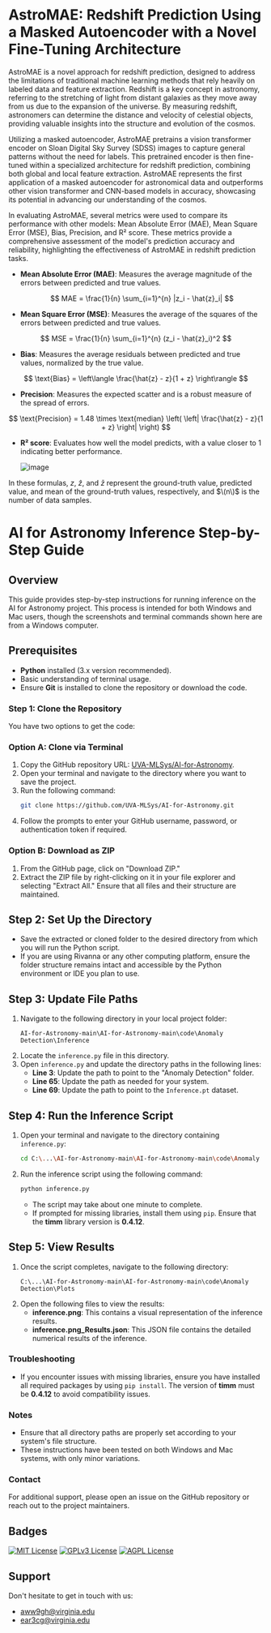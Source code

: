 
# AstroMAE: Redshift Prediction Using a Masked Autoencoder with a Novel Fine-Tuning Architecture

AstroMAE is a novel approach for redshift prediction, designed to address the limitations of traditional machine learning methods that rely heavily on labeled data and feature extraction. Redshift is a key concept in astronomy, referring to the stretching of light from distant galaxies as they move away from us due to the expansion of the universe. By measuring redshift, astronomers can determine the distance and velocity of celestial objects, providing valuable insights into the structure and evolution of the cosmos.

Utilizing a masked autoencoder, AstroMAE pretrains a vision transformer encoder on Sloan Digital Sky Survey (SDSS) images to capture general patterns without the need for labels. This pretrained encoder is then fine-tuned within a specialized architecture for redshift prediction, combining both global and local feature extraction. AstroMAE represents the first application of a masked autoencoder for astronomical data and outperforms other vision transformer and CNN-based models in accuracy, showcasing its potential in advancing our understanding of the cosmos.

In evaluating AstroMAE, several metrics were used to compare its performance with other models: Mean Absolute Error (MAE), Mean Square Error (MSE), Bias, Precision, and R² score. These metrics provide a comprehensive assessment of the model's prediction accuracy and reliability, highlighting the effectiveness of AstroMAE in redshift prediction tasks.

- **Mean Absolute Error (MAE)**: Measures the average magnitude of the errors between predicted and true values.
  
  $$
  MAE = \frac{1}{n} \sum_{i=1}^{n} |z_i - \hat{z}_i|
  $$

- **Mean Square Error (MSE)**: Measures the average of the squares of the errors between predicted and true values.
  
$$
MSE = \frac{1}{n} \sum_{i=1}^{n} (z_i - \hat{z}_i)^2
$$

- **Bias**: Measures the average residuals between predicted and true values, normalized by the true value.
  
$$
\text{Bias} = \left\langle \frac{\hat{z} - z}{1 + z} \right\rangle
$$

- **Precision**: Measures the expected scatter and is a robust measure of the spread of errors.
  
$$
\text{Precision} = 1.48 \times \text{median} \left( \left| \frac{\hat{z} - z}{1 + z} \right| \right)
$$

- **R² score**: Evaluates how well the model predicts, with a value closer to 1 indicating better performance.
 
  ![image](https://github.com/user-attachments/assets/9c1391d7-cc7c-4ee8-af7d-f0b7a5c4cdab)


In these formulas, $z$, $\hat{z}$, and $\bar{z}$ represent the ground-truth value, predicted value, and mean of the ground-truth values, respectively, and $\(n\)$ is the number of data samples.

# AI for Astronomy Inference Step-by-Step Guide

## Overview

This guide provides step-by-step instructions for running inference on the AI for Astronomy project. This process is intended for both Windows and Mac users, though the screenshots and terminal commands shown here are from a Windows computer.

## Prerequisites

- **Python** installed (3.x version recommended).
- Basic understanding of terminal usage.
- Ensure **Git** is installed to clone the repository or download the code.

### Step 1: Clone the Repository

You have two options to get the code:

### Option A: Clone via Terminal

1. Copy the GitHub repository URL: [UVA-MLSys/AI-for-Astronomy](https://github.com/UVA-MLSys/AI-for-Astronomy).
2. Open your terminal and navigate to the directory where you want to save the project.
3. Run the following command:
   ```sh
   git clone https://github.com/UVA-MLSys/AI-for-Astronomy.git
   ```
4. Follow the prompts to enter your GitHub username, password, or authentication token if required.

### Option B: Download as ZIP

1. From the GitHub page, click on "Download ZIP."
2. Extract the ZIP file by right-clicking on it in your file explorer and selecting "Extract All." Ensure that all files and their structure are maintained.

## Step 2: Set Up the Directory

- Save the extracted or cloned folder to the desired directory from which you will run the Python script.
- If you are using Rivanna or any other computing platform, ensure the folder structure remains intact and accessible by the Python environment or IDE you plan to use.

## Step 3: Update File Paths

1. Navigate to the following directory in your local project folder:
   ```
   AI-for-Astronomy-main\AI-for-Astronomy-main\code\Anomaly Detection\Inference
   ```
2. Locate the `inference.py` file in this directory.
3. Open `inference.py` and update the directory paths in the following lines:
   - **Line 3**: Update the path to point to the "Anomaly Detection" folder.
   - **Line 65**: Update the path as needed for your system.
   - **Line 69**: Update the path to point to the `Inference.pt` dataset.

## Step 4: Run the Inference Script

1. Open your terminal and navigate to the directory containing `inference.py`:
   ```sh
   cd C:\...\AI-for-Astronomy-main\AI-for-Astronomy-main\code\Anomaly Detection\Inference
   ```
2. Run the inference script using the following command:
   ```sh
   python inference.py
   ```
   - The script may take about one minute to complete.
   - If prompted for missing libraries, install them using `pip`. Ensure that the **timm** library version is **0.4.12**.

## Step 5: View Results

1. Once the script completes, navigate to the following directory:
   ```
   C:\...\AI-for-Astronomy-main\AI-for-Astronomy-main\code\Anomaly Detection\Plots
   ```
2. Open the following files to view the results:
   - **inference.png**: This contains a visual representation of the inference results.
   - **inference.png_Results.json**: This JSON file contains the detailed numerical results of the inference.

### Troubleshooting

- If you encounter issues with missing libraries, ensure you have installed all required packages by using `pip install`. The version of **timm** must be **0.4.12** to avoid compatibility issues.

### Notes

- Ensure that all directory paths are properly set according to your system's file structure.
- These instructions have been tested on both Windows and Mac systems, with only minor variations.

### Contact

For additional support, please open an issue on the GitHub repository or reach out to the project maintainers.




## Badges
[![MIT License](https://img.shields.io/badge/License-MIT-green.svg)](https://choosealicense.com/licenses/mit/)
[![GPLv3 License](https://img.shields.io/badge/License-GPL%20v3-yellow.svg)](https://opensource.org/licenses/)
[![AGPL License](https://img.shields.io/badge/license-AGPL-blue.svg)](http://www.gnu.org/licenses/agpl-3.0)


## Support

Don't hesitate to get in touch with us:

- aww9gh@virginia.edu
- ear3cg@virginia.edu

